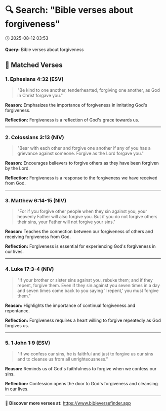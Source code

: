 # 🔍 Search: "Bible verses about forgiveness"
🕒 2025-08-12 03:53

**Query:** Bible verses about forgiveness

## 📖 Matched Verses

### 1. Ephesians 4:32 (ESV)
> "Be kind to one another, tenderhearted, forgiving one another, as God in Christ forgave you."

**Reason:** Emphasizes the importance of forgiveness in imitating God's forgiveness.

**Reflection:** Forgiveness is a reflection of God's grace towards us.

---

### 2. Colossians 3:13 (NIV)
> "Bear with each other and forgive one another if any of you has a grievance against someone. Forgive as the Lord forgave you."

**Reason:** Encourages believers to forgive others as they have been forgiven by the Lord.

**Reflection:** Forgiveness is a response to the forgiveness we have received from God.

---

### 3. Matthew 6:14-15 (NIV)
> "For if you forgive other people when they sin against you, your heavenly Father will also forgive you. But if you do not forgive others their sins, your Father will not forgive your sins."

**Reason:** Teaches the connection between our forgiveness of others and receiving forgiveness from God.

**Reflection:** Forgiveness is essential for experiencing God's forgiveness in our lives.

---

### 4. Luke 17:3-4 (NIV)
> "If your brother or sister sins against you, rebuke them; and if they repent, forgive them. Even if they sin against you seven times in a day and seven times come back to you saying 'I repent,' you must forgive them."

**Reason:** Highlights the importance of continual forgiveness and repentance.

**Reflection:** Forgiveness requires a heart willing to forgive repeatedly as God forgives us.

---

### 5. 1 John 1:9 (ESV)
> "If we confess our sins, he is faithful and just to forgive us our sins and to cleanse us from all unrighteousness."

**Reason:** Reminds us of God's faithfulness to forgive when we confess our sins.

**Reflection:** Confession opens the door to God's forgiveness and cleansing in our lives.

---

🔗 **Discover more verses at:** https://www.bibleversefinder.app
